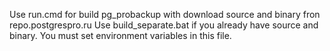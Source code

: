 Use run.cmd for build pg_probackup with download source and binary fron repo.postgrespro.ru
Use build_separate.bat if you already have source and binary. You must set environment variables in this file.


